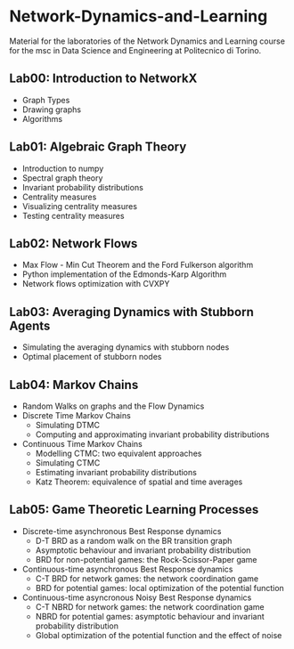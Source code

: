 # Network-Dynamics-and-Learning
Material for the laboratories of the Network Dynamics and Learning course for the msc in Data Science and Engineering at Politecnico di Torino.

## Lab00: Introduction to NetworkX

- Graph Types
- Drawing graphs
- Algorithms

## Lab01: Algebraic Graph Theory

- Introduction to numpy
- Spectral graph theory
- Invariant probability distributions
- Centrality measures
- Visualizing centrality measures
- Testing centrality measures

## Lab02: Network Flows

- Max Flow - Min Cut Theorem and the Ford Fulkerson algorithm
- Python implementation of the Edmonds-Karp Algorithm
- Network flows optimization with CVXPY

## Lab03: Averaging Dynamics with Stubborn Agents

- Simulating the averaging dynamics with stubborn nodes
- Optimal placement of stubborn nodes

## Lab04: Markov Chains

- Random Walks on graphs and the Flow Dynamics
- Discrete Time Markov Chains
  - Simulating DTMC
  - Computing and approximating invariant probability distributions
- Continuous Time Markov Chains
  - Modelling CTMC: two equivalent approaches
  - Simulating CTMC
  - Estimating invariant probability distributions
  - Katz Theorem: equivalence of spatial and time averages
  
## Lab05: Game Theoretic Learning Processes

- Discrete-time asynchronous Best Response dynamics
  - D-T BRD as a random walk on the BR transition graph
  - Asymptotic behaviour and invariant probability distribution
  - BRD for non-potential games: the Rock-Scissor-Paper game 
- Continuous-time asynchronous Best Response dynamics
  - C-T BRD for network games: the network coordination game
  - BRD for potential games: local optimization of the potential function
- Continuous-time asyncronous Noisy Best Response dynamics
  - C-T NBRD for network games: the network coordination game
  - NBRD for potential games: asymptotic behaviour and invariant probability distribution
  - Global optimization of the potential function and the effect of noise 
